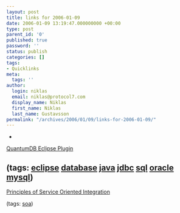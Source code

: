 ```yaml
---
layout: post
title: links for 2006-01-09
date: 2006-01-09 13:19:47.000000000 +00:00
type: post
parent_id: '0'
published: true
password: ''
status: publish
categories: []
tags:
- Quicklinks
meta:
  tags: ''
author:
  login: niklas
  email: niklas@protocol7.com
  display_name: Niklas
  first_name: Niklas
  last_name: Gustavsson
permalink: "/archives/2006/01/09/links-for-2006-01-09/"
---
```

- 
[QuantumDB Eclipse Plugin](http://quantum.sourceforge.net/)

(tags: [eclipse](http://del.icio.us/protocol7/eclipse) [database](http://del.icio.us/protocol7/database) [java](http://del.icio.us/protocol7/java) [jdbc](http://del.icio.us/protocol7/jdbc) [sql](http://del.icio.us/protocol7/sql) [oracle](http://del.icio.us/protocol7/oracle) [mysql](http://del.icio.us/protocol7/mysql))
- 
[Principles of Service Oriented Integration](http://www.propylon.com/downloads/principles_of_soi.pdf)

(tags: [soa](http://del.icio.us/protocol7/soa))
